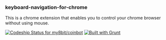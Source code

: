 ### keyboard-navigation-for-chrome
This is a chrome extension that enables you to control your chrome browser without using mouse.


[ ![Codeship Status for my8bit/coinbot](https://codeship.io/projects/7f39f8c0-1873-0133-bdf5-16d44fc5418d/status)](https://codeship.io/projects/93903)
[![Built with Grunt](https://cdn.gruntjs.com/builtwith.png)](http://gruntjs.com/)
